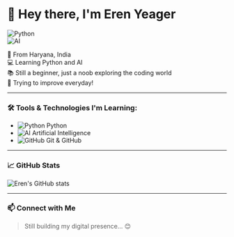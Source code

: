 # 👋 Hey there, I'm Eren Yeager 

![Python](https://img.icons8.com/color/48/000000/python--v1.png)  
![AI](https://img.icons8.com/external-flaticons-lineal-color-flat-icons/64/000000/external-artificial-intelligence-robotics-flaticons-lineal-color-flat-icons.png)

🎯 From Haryana, India  
💻 Learning Python and AI  
📚 Still a beginner, just a noob exploring the coding world  
🚀 Trying to improve everyday!

---

### 🛠️ Tools & Technologies I'm Learning:

- ![Python](https://img.icons8.com/color/24/000000/python--v1.png) Python  
- ![AI](https://img.icons8.com/external-flaticons-lineal-color-flat-icons/24/000000/external-artificial-intelligence-robotics-flaticons-lineal-color-flat-icons.png) Artificial Intelligence  
- ![GitHub](https://img.icons8.com/ios-glyphs/24/000000/github.png) Git & GitHub  

---

### 📈 GitHub Stats

![Eren's GitHub stats](https://github-readme-stats.vercel.app/api?username=EminenceCurse&show_icons=true&theme=radical)

---

### 📫 Connect with Me

> Still building my digital presence... 😊
